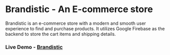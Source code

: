 # Brandistic - An E-commerce store

Brandistic is an e-commerce store with a modern and smooth user experience to find and purchase products. It utilizes Google Firebase as the backend to store the cart items and shipping details.

### Live Demo - [Brandistic](https://brandistic-store.netlify.app/)
